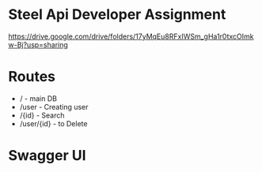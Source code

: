 # Steel Api Developer Assignment
https://drive.google.com/drive/folders/17yMqEu8RFxIWSm_gHa1r0txcOImkw-Bj?usp=sharing


# Routes
- / - main DB
- /user - Creating user
- /{id} - Search
- /user/{id} - to Delete

# Swagger UI

